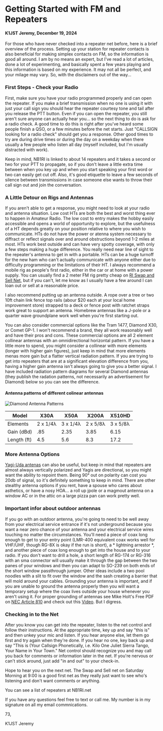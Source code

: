 # Getting Started with FM and Repeaters

#### K1JST Jeremy, December 19, 2024

For those who have never checked into a repeater net before, here is a brief overview of the process. Setting up your station for repeater contacts is also beneficial for making simplex contacts on FM, so the information is good all around. I am by no means an expert, but I've read a lot of articles, done a lot of experimenting, and basically spent a few years playing and this information is based on my experience. It may not all be perfect, and your milage may vary. So, with the disclaimers out of the way...

### First Steps - Check your Radio

First, make sure you have your radio programmed properly and can open the repeater. If you make a brief transmission when no one is using it with just your call sign you should hear the repeater courtesy tone and tail after you release the PTT button. Even if you can open the repeater, you still aren't sure anyone can actually hear you... so the next thing to do is ask for a radio check. A good time to do this is right after you've heard some people finish a QSO, or a few minutes before the net starts. Just "CALLSIGN looking for a radio check" should get you a response. Other good times to try are during drive times or during the day on a weekday when there usually a few people who listen all day (myself included, but I'm usually distracted with work).

Keep in mind, NB1RI is linked to about 14 repeaters and it takes a second or two for your PTT to propagate, so if you don't leave a little extra time between when you key up and when you start speaking your first word or two can easily get cut off. Also, it's good etiquette to leave a few seconds of silence between transmissions in case someone else wants to throw their call sign out and join the conversation.

### A Little Detour on Rigs and Antennas

If you aren't able to get a response, you might need to look at your radio and antenna situation. Low cost HTs are both the best and worst thing ever to happen in Amateur Radio. The low cost to entry makes the hobby easily accessible and opens a world of opportunity to explore, but the usefulness of a HT depends greatly on your position relative to where you wish to communicate. HTs do not have the power or atenna system necessary to diffract or reflect signals over and around obstructions beyond 1-2 miles at most. HTs work best outside and can have very spotty coverage, with only a few steps making a huge difference. You really need near line of sight to the repeater's antenna to get in with a portable. HTs can be a huge turnoff for the new ham who can't actually communicate with anyone either due to difficulty programming or the limitations of their HT. I always recommend a mobile rig as people's first radio, either in the car or at home with a power supply. You can usually find a 2 meter FM rig pretty cheap on [RI Swap and Sell Net](https://riswap.net), but if you can't, let me know as I usually have a few around I can loan out or sell at a reasonable price.

I also recommend putting up an antenna outside. A rope over a tree or two 10ft chain link fence top rails (abour $20 each at your local home improvement store) strapped to a deck or fence post with ratchet straps work great to support an antenna. Homebrew antennas like a J-pole or a quarter wave groundplane work well when you're first starting out.

You can also consider commercial options like the Tram 1477, Diamond X30, or Comet GP-1. I won't recommend a brand, they all work reasonably well and have their pros and cons. These commercial options are all 2 element collinear antennas with an omnidirectional horizontal pattern. If you have a little more to spend, you might consider a collinear with more elements (longer with higher gain figures), just keep in mind that more elements menas more gain but a flatter vertical radiation pattern. If you are trying to get into repeaters that are at a significant elevation difference from you, having a higher gain antenna isn't always going to give you a better signal. I have included radiation pattern diagrams for several Diamond antennas (they publish the radation patterns, not necessarily an advertisement for Diamond) below so you can see the difference.

#### Antenna patterns of different colinear antennas

![Diamond Antenna Patterns](https://k1jst.github.io/riares-docs/diamond_ant-patterns.png)

| Model       | X30A     | X50A     | X200A    | X510HD   |
| ----------- | -------- | -------- | -------- | -------- |
| Elements    | 2 x 1/4λ | 3 x 1/4λ | 2 x 5/8λ | 3 x 5/8λ |
| Gain (dBd)  | .85      | 2.35     | 3.85     | 6.15     |
| Length (ft) | 4.5      | 5.6      | 8.3      | 17.2     |

### More Antenna Options

[Yagi-Uda antenas](https://k1jst.github.io/riares-docs/nist_nbs-tn-688-yagi.pdf) can also be useful, but keep in mind that repeaters are almost always vertically polarized and Yagis are directional, so you might want the ability to repoint them. Being 90° out on polarity can cost you 20db of signal, so it's definitely something to keep in mind. There are other stealthy antenna options if you rent, have a spouse who cares about asthetics, or have a nosy HOA... a roll up jpole or a magmout antenna on a window AC or in the attic on a large pizza pan can work pretty well.

### Important infor about outdoor antennas

If you go with an outdoor antenna, you're going to need to be well away from your electrical service entrance if it's not underground because you want a near zero chance of your antenna and your electrical service wires touching no matter the circumstances. You'll need a piece of coax long enough to get to your entry point (LMR-400 equivalent coax works well for VHF/UHF, though RG-8X is okay if the run is short), a * lightning arrestor *, and another piece of coax long enough to get into the house and to your radio. If you don't want to drill a hole, a short length of RG-174 or RG-316 with an sma connector will usually make it through the gap between the two panes of your windows and then you can adapt to SO-239 on both ends of the short window passthrough jumper. Other ideas include a two pool noodles with a slit to fit over the window and the sash creating a barrier that will mold around your cables.  Grounding your antenna is important, and if you are unable to ground the antenna properly then you will want a temporary setup where the coax lives outside your house whenever you aren't using it. For proper grounding of antennas see Mike Holt's Free PDF on [NEC Article 810](https://k1jst.github.io/riares-docs/mikeholt_NEC-810.21.pdf) and check out this [Video](https://youtu.be/WRv8AKVAfyc). But I digress.

### Checking in to the Net

After you know you can get into the repeater, listen to the net control and follow their instructions. At the appropriate time, key up and say "this is" and then unkey your mic and listen. If you hear anyone else, let them go first and try again when they're done. If you hear no one, key back up and say "This is (Your Callsign Phonetically, i.e. Kilo One Juliet Sierra Tango, Your Name in Your Town." Net control should recognize you and may call you back for comments or information later in the net. If you're nervous or can't stick around, just add "in and out" to your check-in.

Hope to hear you on the next net. The Swap and Sell net on Saturday Morning at 9:00 is a good first net as they really just want to see who's listening and don't want comments or anything.

You can see a list of repeaters at NB1RI.net

If you have any questions feel free to text or call me. My number is in my signature on all my email commnications.

73,

K1JST Jeremy
